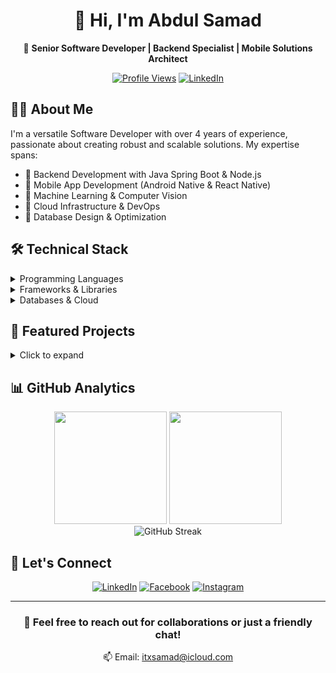 # <div align="center">👋 Hi, I'm Abdul Samad</div>

<div align="center">
  
  🚀 **Senior Software Developer | Backend Specialist | Mobile Solutions Architect**
  
  [![Profile Views](https://komarev.com/ghpvc/?username=itxsamad1&color=blueviolet)](https://github.com/itxsamad1)
  [![LinkedIn](https://img.shields.io/badge/LinkedIn-Connect-blue)](https://www.linkedin.com/in/itxsammad1)

</div>

## 👨‍💻 About Me

I'm a versatile Software Developer with over 4 years of experience, passionate about creating robust and scalable solutions. My expertise spans:

- 🔹 Backend Development with Java Spring Boot & Node.js
- 🔹 Mobile App Development (Android Native & React Native)
- 🔹 Machine Learning & Computer Vision
- 🔹 Cloud Infrastructure & DevOps
- 🔹 Database Design & Optimization

## 🛠️ Technical Stack

<details>
<summary>Programming Languages</summary>

- **Backend**: 
  ![Java](https://img.shields.io/badge/Java-ED8B00?style=flat&logo=java&logoColor=white)
  ![JavaScript](https://img.shields.io/badge/JavaScript-F7DF1E?style=flat&logo=javascript&logoColor=black)
  ![Python](https://img.shields.io/badge/Python-3776AB?style=flat&logo=python&logoColor=white)
  ![C](https://img.shields.io/badge/C-00599C?style=flat&logo=c&logoColor=white)

- **Frontend**: 
  ![React Native](https://img.shields.io/badge/React_Native-20232A?style=flat&logo=react&logoColor=61DAFB)
  ![HTML5](https://img.shields.io/badge/HTML5-E34F26?style=flat&logo=html5&logoColor=white)
  ![CSS3](https://img.shields.io/badge/CSS3-1572B6?style=flat&logo=css3&logoColor=white)
</details>

<details>
<summary>Frameworks & Libraries</summary>

- **Backend Frameworks**:
  ![Spring](https://img.shields.io/badge/Spring-6DB33F?style=flat&logo=spring&logoColor=white)
  ![Node.js](https://img.shields.io/badge/Node.js-339933?style=flat&logo=nodedotjs&logoColor=white)
  ![Express.js](https://img.shields.io/badge/Express.js-000000?style=flat&logo=express&logoColor=white)

- **Mobile Development**:
  ![Android](https://img.shields.io/badge/Android-3DDC84?style=flat&logo=android&logoColor=white)
  ![React Native](https://img.shields.io/badge/React_Native-20232A?style=flat&logo=react&logoColor=61DAFB)

- **ML/AI**:
  ![TensorFlow](https://img.shields.io/badge/TensorFlow-FF6F00?style=flat&logo=tensorflow&logoColor=white)
  ![PyTorch](https://img.shields.io/badge/PyTorch-EE4C2C?style=flat&logo=pytorch&logoColor=white)
  ![OpenCV](https://img.shields.io/badge/OpenCV-27338e?style=flat&logo=OpenCV&logoColor=white)
  ![scikit-learn](https://img.shields.io/badge/scikit_learn-F7931E?style=flat&logo=scikit-learn&logoColor=white)
</details>

<details>
<summary>Databases & Cloud</summary>

- **Databases**:
  ![MongoDB](https://img.shields.io/badge/MongoDB-4EA94B?style=flat&logo=mongodb&logoColor=white)
  ![MySQL](https://img.shields.io/badge/MySQL-005C84?style=flat&logo=mysql&logoColor=white)
  ![PostgreSQL](https://img.shields.io/badge/PostgreSQL-316192?style=flat&logo=postgresql&logoColor=white)

- **Cloud & DevOps**:
  ![AWS](https://img.shields.io/badge/AWS-232F3E?style=flat&logo=amazon-aws&logoColor=white)
  ![Docker](https://img.shields.io/badge/Docker-2CA5E0?style=flat&logo=docker&logoColor=white)
  ![Git](https://img.shields.io/badge/Git-F05032?style=flat&logo=git&logoColor=white)
</details>

## 🌟 Featured Projects

<details>
<summary>Click to expand</summary>

### 🏆 Project 1: [Project Name](link)
- Description of the project
- Technologies used
- Key achievements

### 🏆 Project 2: [Project Name](link)
- Description of the project
- Technologies used
- Key achievements

### 🏆 Project 3: [Project Name](link)
- Description of the project
- Technologies used
- Key achievements
</details>

## 📊 GitHub Analytics

<div align="center">
  <img height="180em" src="https://github-readme-stats.vercel.app/api?username=itxsamad1&show_icons=true&theme=tokyonight&include_all_commits=true&count_private=true"/>
  <img height="180em" src="https://github-readme-stats.vercel.app/api/top-langs/?username=itxsamad1&layout=compact&langs_count=8&theme=tokyonight"/>
</div>

<div align="center">
  <img src="https://github-readme-streak-stats.herokuapp.com/?user=itxsamad1&theme=tokyonight" alt="GitHub Streak"/>
</div>

## 🤝 Let's Connect

<div align="center">
  
[![LinkedIn](https://img.shields.io/badge/LinkedIn-0077B5?style=for-the-badge&logo=linkedin&logoColor=white)](https://www.linkedin.com/in/itxsammad1)
[![Facebook](https://img.shields.io/badge/Facebook-1877F2?style=for-the-badge&logo=facebook&logoColor=white)](https://www.facebook.com/itxsammad1)
[![Instagram](https://img.shields.io/badge/Instagram-E4405F?style=for-the-badge&logo=instagram&logoColor=white)](https://www.instagram.com/itx_sammad1)

</div>

---

<div align="center">
  
### 💬 Feel free to reach out for collaborations or just a friendly chat!
  
📫 Email: itxsamad@icloud.com
  
</div>

